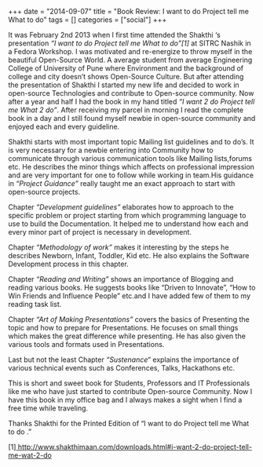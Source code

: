+++
date = "2014-09-07"
title = "Book Review: I want to do Project tell me What to do"
tags = []
categories = ["social"]
+++

It was February 2nd 2013 when I first time attended the Shakthi ‘s presentation _“I want to do Project tell me What to do”[1]_ at SITRC Nashik in a Fedora Workshop. I was motivated and re-energize to throw myself in the beautiful Open-Source World. A average student from average Engineering College of University of Pune where Environment and the background of college and city doesn’t shows Open-Source Culture. But after attending the presentation of Shakthi I started my new life and decided to work in open-source Technologies and contribute to Open-source community. Now after a year and half I had the book in my hand titled _“I want 2 do Project tell me What 2 do”_. After receiving my parcel in morning I read the complete book in a day and I still found myself newbie in open-source community and enjoyed each and every guideline.

Shakthi starts with most important topic Mailing list guidelines and to do’s. It is very necessary for a newbie entering into Community how to communicate through various communication tools like Mailing lists,forums etc. He describes the minor things which affects on professional impression and are very important for one to follow while working in team.His guidance in _“Project Guidance”_ really taught me an exact approach to start with open-source projects.

Chapter _“Development guidelines”_ elaborates how to approach to the specific problem or project starting from which programming language to use to build the Documentation. It helped me to understand how each and every minor part of project is necessary in development.

Chapter _“Methodology of work”_ makes it interesting by the steps he describes Newborn, Infant, Toddler, Kid etc. He also explains the Software Development process in this chapter.

Chapter _“Reading and Writing”_ shows an importance of Blogging and reading various books. He suggests books like “Driven to Innovate”, “How to Win Friends and Influence People” etc.and I have added few of them to my reading task list.

Chapter _“Art of Making Presentations”_ covers the basics of Presenting the topic and how to prepare for Presentations. He focuses on small things which makes the great difference while presenting. He has also given the various tools and formats used in Presentations.

Last but not the least Chapter _“Sustenance“_ explains the importance of various technical events such as Conferences, Talks, Hackathons etc.

This is short and sweet book for Students, Professors and IT Professionals like me who have just started to contribute Open-source Community. Now I have this book in my office bag and I always makes a sight when I find a free time while traveling.

Thanks Shakthi for the Printed Edition of “I want to do Project tell me What to do .”

[1][ http://www.shakthimaan.com/downloads.html#i-want-2-do-project-tell-me-wat-2-do ](http://www.shakthimaan.com/downloads.html#i-want-2-do-project-tell-me-wat-2-do)